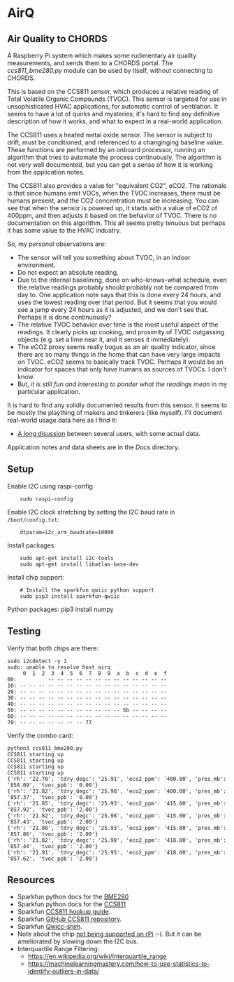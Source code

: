 # AirQ

## Air Quality to CHORDS

A Raspberry Pi system which makes some rudimentary air quailty measurements, and sends them
to a CHORDS portal. The _ccs811_bme280.py_ module can be used by itself, without connecting
to CHORDS.

This is based on the CCS811 sensor, which produces a relative reading of Total Volatile Organic Compounds (TVOC).
This sensor is targeted for use in unsophisticated HVAC applications, for automatic control of ventilation.
It seems to have a lot of quirks and mysteries; it's hard to find any definitive description of how it
works, and what to expect in a real-world application. 

The CCS811 uses a heated metal oxide sensor. The sensor is subject to drift, must be conditioned, and referenced
to a changinging baseline value. These functions are performed by an onboard processor, running an algorithm
that tries to automate the process continuously. The algorithm is not very well documented, but you 
can get a sense of how it is working from the application notes.

The CCS811 also provides a value for "equivalent CO2", eCO2. The rationale is that since humans emit
VOCs, when the TVOC increases, there must be humans present, and the CO2 concentration must be
increasing. You can see that when the sensor is powered up, it starts with a value of eCO2 of
400ppm, and then adjusts it based on the behavior of TVOC. There is no documentation
on this algorithm. This all seems pretty tenuous but perhaps it has some value to the
HVAC industry.

So, my _personal_ observations are:

* The sensor will tell you something about TVOC, in an indoor environment.
* Do not expect an absolute reading.
* Due to the internal baselining, done on who-knows-what schedule,
  even the relative readings probably should probably not be compared from day to.
  One application note says that this is done every 24 hours, and uses the lowest
  reading over that period. But it seems that you would see a jump every 24 hours
  as it is adjusted, and we don't see that. Perhaps it is done continuously?
* The relative TVOC behavior over time is the most useful aspect of the readings. It clearly
  picks up cooking, and proximity of TVOC outgassing objects (e.g. set a lime near it, and it
  senses it immediately).
* The eCO2 proxy seems really bogus as an air quality indicator, since there are so many things
  in the home that can have very large impacts on TVOC. eCO2 seems to basically track
  TVOC. Perhaps it would be an indicator for spaces that only have humans as sources of TVOCs. I don't know.
* But, _it is still fun and interesting to ponder what the readings mean_ in my
  particular application.

It is hard to find any solidly documented results from this sensor. It seems to
be mostly the plaything of makers and tinkerers (like myself). I'll document
real-world usage data here as I find it:

* [A long disussion](https://github.com/maarten-pennings/CCS811/issues/8) between several users,
  with some actual data.

Application notes and data sheets are in the _Docs_ directory.

## Setup

Enable I2C using raspi-config

        sudo raspi-config

Enable I2C clock stretching by setting the I2C baud rate in `/boot/config.txt`:

        dtparam=i2c_arm_baudrate=10000

Install packages:

        sudo apt-get install i2c-tools
        sudo apt-get install libatlas-base-dev
Install chip support:

        # Install the sparkfun qwiic python support
        sudo pip3 install sparkfun-qwiic

Python packages:
    pip3 install numpy

## Testing
Verify that both chips are there:
```
sudo i2cdetect -y 1
sudo: unable to resolve host airq
     0  1  2  3  4  5  6  7  8  9  a  b  c  d  e  f
00:          -- -- -- -- -- -- -- -- -- -- -- -- -- 
10: -- -- -- -- -- -- -- -- -- -- -- -- -- -- -- -- 
20: -- -- -- -- -- -- -- -- -- -- -- -- -- -- -- -- 
30: -- -- -- -- -- -- -- -- -- -- -- -- -- -- -- -- 
40: -- -- -- -- -- -- -- -- -- -- -- -- -- -- -- -- 
50: -- -- -- -- -- -- -- -- -- -- -- 5b -- -- -- -- 
60: -- -- -- -- -- -- -- -- -- -- -- -- -- -- -- -- 
70: -- -- -- -- -- -- -- 77
```

Verify the combo card:

    python3 ccs811_bme280.py
    CCS811 starting up
    CCS811 starting up
    CCS811 starting up
    CCS811 starting up
    {'rh': '22.70', 'tdry_degc': '25.91', 'eco2_ppm': '400.00', 'pres_mb': '858.09', 'tvoc_ppb': '0.00'}
    {'rh': '21.82', 'tdry_degc': '25.98', 'eco2_ppm': '400.00', 'pres_mb': '857.37', 'tvoc_ppb': '0.00'}
    {'rh': '21.85', 'tdry_degc': '25.93', 'eco2_ppm': '415.00', 'pres_mb': '857.92', 'tvoc_ppb': '2.00'}
    {'rh': '21.82', 'tdry_degc': '25.98', 'eco2_ppm': '415.00', 'pres_mb': '857.43', 'tvoc_ppb': '2.00'}
    {'rh': '21.80', 'tdry_degc': '25.93', 'eco2_ppm': '415.00', 'pres_mb': '857.86', 'tvoc_ppb': '2.00'}
    {'rh': '21.82', 'tdry_degc': '25.98', 'eco2_ppm': '418.00', 'pres_mb': '857.44', 'tvoc_ppb': '2.00'}
    {'rh': '21.91', 'tdry_degc': '25.95', 'eco2_ppm': '418.00', 'pres_mb': '857.62', 'tvoc_ppb': '2.00'}

## Resources

- Sparkfun python docs for the [BME280](https://qwiic-bme280-py.readthedocs.io/en/latest/?)
- Sparkfun python docs for the [CCS811](https://qwiic-ccs811-py.readthedocs.io/en/latest/?)
- Sparkfun [CCS811 hookup guide](https://learn.sparkfun.com/tutorials/ccs811bme280-qwiic-environmental-combo-breakout-hookup-guide?_ga=2.42719461.1539937089.1601160436-1748549399.1600881830).
- Sparkfun [GitHub CCS811 repository](https://github.com/sparkfun/CCS811_Air_Quality_Breakout).
- Sparkfun [Qwicc-shim](https://learn.sparkfun.com/tutorials/qwiic-shim-for-raspberry-pi-hookup-guide?_ga=2.122920139.1539937089.1601160436-1748549399.1600881830).
- Note about the chip [not being supported on rPi](https://raspberrypi.stackexchange.com/questions/74418/pi-cannot-communicate-with-i2c-sensor) :-(. But it can be ameliorated by slowing down the I2C bus.
- Interquartile Range Filtering:
    - https://en.wikipedia.org/wiki/Interquartile_range
    - https://machinelearningmastery.com/how-to-use-statistics-to-identify-outliers-in-data/
